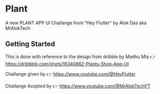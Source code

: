 # Plant

A new PLANT APP UI Challange from "Hey Flutter" by Alok Das aka MrAlokTech

## Getting Started

This is done with reference to the design from dribble by Madhu Mia 👉 https://dribbble.com/shots/16340862-Plants-Shop-App-UI

Challange given by 👉 https://www.youtube.com/@HeyFlutter

Challange Acepted by 👉 https://www.youtube.com/@MrAlokTechYT